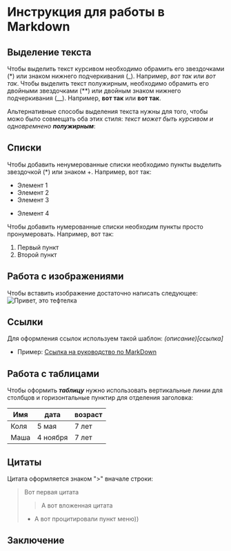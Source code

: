 # Инструкция для работы в Markdown

## Выделение текста

Чтобы выделить текст курсивом необходимо обрамить его звездочками (*) или знаком нижнего подчеркивания (_). Например, *вот так* или _вот так_.
Чтобы выделить текст полужирным, необходимо обрамить его двойными звездочками (**) или двойным знаком нижнего подчеркивания (__). Например, **вот так** или __вот так__.

Альтернативные способы выделения текста нужны для того, чтобы можо было совмещать оба этих стиля: _текст может быть курсивом и одновремнено **полужирным**_:

## Списки

Чтобы добавить ненумерованные списки необходимо пункты выделить звездочкой (*) или знаком +. Например, вот так:
* Элемент 1
* Элемент 2
* Элемент 3
+ Элемент 4

Чтобы добавить нумерованные списки необходим пункты просто пронумеровать. Например, вот так:
1. Первый пункт
2. Второй пункт

## Работа с изображениями

Чтобы вставить изображение достаточно написать следующее:
![Привет, это тефтелка](teftelka.jpg)
## Ссылки
Для оформления ссылок используем такой шаблон:
*(описание)[ссылка]*
* Пример:
[Ссылка на руководство по MarkDown](https://www.markdownguide.org/basic-syntax/)

## Работа с таблицами
Чтобы оформить ***таблицу*** нужно использовать вертикальные линии для столбцов и горизонтальные пунктир для отделения заголовка:

|Имя|дата|возраст|
|----------|-----------|------------|
|Коля| 5 мая   |7 лет|
|Маша| 4 ноября   |7 лет|


## Цитаты
Цитата оформляется знаком ">" вначале строки:
> Вот первая цитата
>> А вот вложенная цитата
> * А вот процитировали пункт меню))

## Заключение